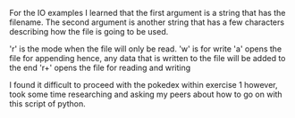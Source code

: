 For the IO examples I learned that the first argument is a string that has the filename. The second argument is another string that has a few characters describing how the file is going to be used.

'r' is the mode when the file will only be read.
'w' is for write
'a' opens the file for appending hence, any data that is written to the file will be added to the end
'r+' opens the file for reading and writing

I found it difficult to proceed with the pokedex within exercise 1 however, took some time researching and asking my peers about how to go on with this script of python.
